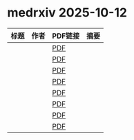 # medrxiv 2025-10-12

| 标题 | 作者 | PDF链接 |  摘要 |
|------|------|--------|------|
|  |  | [PDF](https://doi.org/10.1101/2023.12.11.23299840) |  |
|  |  | [PDF](https://doi.org/10.1101/2025.10.09.25337645) |  |
|  |  | [PDF](https://doi.org/10.1101/2023.04.19.23288666) |  |
|  |  | [PDF](https://doi.org/10.1101/2025.08.29.25334484) |  |
|  |  | [PDF](https://doi.org/10.1101/2025.08.14.25332837) |  |
|  |  | [PDF](https://doi.org/10.1101/2025.10.07.25337257) |  |
|  |  | [PDF](https://doi.org/10.1101/2025.01.30.25321421) |  |
|  |  | [PDF](https://doi.org/10.1101/2025.08.24.25334298) |  |
